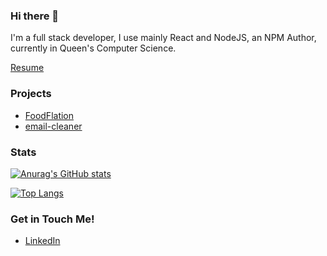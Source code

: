 ### Hi there 👋

I'm a full stack developer, I use mainly React and NodeJS, an NPM Author, currently in Queen's Computer Science.

[Resume](https://rb.gy/9sbpg5)


### Projects
- [FoodFlation](https://foodflation.me)
- [email-cleaner](https://github.com/destroyer22719/email-cleaner)

### Stats
[![Anurag's GitHub stats](https://github-readme-stats.vercel.app/api?username=destroyer22719&theme=dark)](https://github.com/anuraghazra/github-readme-stats)

[![Top Langs](https://github-readme-stats.vercel.app/api/top-langs/?username=destroyer22719&hide=ruby&theme=dark&layout=compact)](https://github.com/anuraghazra/github-readme-stats)

### Get in Touch Me!

- [LinkedIn](https://www.linkedin.com/in/nathan-cai-dev/)


